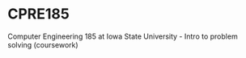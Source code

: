 # CPRE185
Computer Engineering 185 at Iowa State University  - Intro to problem solving (coursework)
